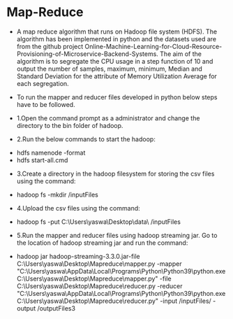 # Map-Reduce
* A map reduce algorithm that runs on Hadoop file system (HDFS). The algorithm has been implemented in python and the datasets used are from the github project Online-Machine-Learning-for-Cloud-Resource- Provisioning-of-Microservice-Backend-Systems. The aim of the algorithm is to segregate the CPU usage in a step function of 10 and output the number of samples, maximum, minimum, Median and Standard Deviation for the attribute of Memory Utilization Average for each segregation.

* To run the mapper and reducer files developed in python below steps have to be followed.
* 1.Open the command prompt as a administrator and change the directory to the bin folder of hadoop.
* 2.Run the below commands to start the hadoop:
- hdfs namenode -format
- hdfs start-all.cmd
* 3.Create a directory in the hadoop filesystem for storing the csv files using the command:
- hadoop fs -mkdir /inputFiles
* 4.Upload the csv files using the command:
- hadoop fs -put C:\Users\yaswa\Desktop\data\ /inputFiles
* 5.Run the mapper and reducer files using hadoop streaming jar. Go to the location of hadoop streaming jar and run the command:
- hadoop jar hadoop-streaming-3.3.0.jar-file C:\Users\yaswa\Desktop\Mapreduce\mapper.py -mapper "C:\Users\yaswa\AppData\Local\Programs\Python\Python39\python.exe C:\Users\yaswa\Desktop\Mapreduce\mapper.py" -file C:\Users\yaswa\Desktop\Mapreduce\reducer.py 
-reducer "C:\Users\yaswa\AppData\Local\Programs\Python\Python39\python.exe C:\Users\yaswa\Desktop\Mapreduce\reducer.py" -input /inputFiles/ -output /outputFiles3
